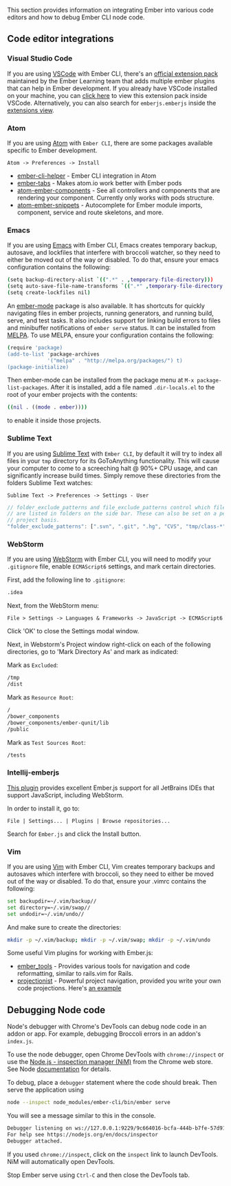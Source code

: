 <!-- Copy over code editor content -->
<!-- This intro paragraph needs improvement -->

This section provides information on integrating Ember into various code editors and how to debug Ember CLI node code.

## Code editor integrations

### Visual Studio Code
If you are using [VSCode](https://code.visualstudio.com/) with Ember CLI, there's an [official
extension pack](https://marketplace.visualstudio.com/items?itemName=emberjs.emberjs#overview) 
maintained by the Ember Learning team that adds multiple ember plugins that can help in 
Ember development. If you already have VSCode installed on your machine, you can 
[click here](vscode:extension/emberjs.emberjs) to view this extension pack inside VSCode. Alternatively, you can 
also search for `emberjs.emberjs` inside the [extensions view](https://code.visualstudio.com/docs/editor/extension-gallery).

### Atom

If you are using [Atom](https://atom.io) with `Ember CLI`, there are some
packages available specific to Ember development.

`Atom -> Preferences -> Install`

* [ember-cli-helper](https://atom.io/packages/ember-cli-helper) - Ember CLI integration in Atom
* [ember-tabs](https://atom.io/packages/ember-tabs) - Makes atom.io work better with Ember pods
* [atom-ember-components](https://atom.io/packages/atom-ember-components) - See all controllers and components that are rendering your component. Currently only works with pods structure.
* [atom-ember-snippets](https://atom.io/packages/ember-snippets) - Autocomplete for Ember module imports, component, service and route skeletons, and more. 

### Emacs

If you are using [Emacs](https://www.gnu.org/software/emacs/) with Ember CLI,
Emacs creates temporary backup, autosave, and lockfiles that interfere with
broccoli watcher, so they need to either be moved out of the way or disabled.
To do that, ensure your emacs configuration contains the following:

```bash
(setq backup-directory-alist `((".*" . ,temporary-file-directory)))
(setq auto-save-file-name-transforms `((".*" ,temporary-file-directory t)))
(setq create-lockfiles nil)
```

An [ember-mode](https://github.com/madnificent/ember-mode) package is also
available. It has shortcuts for quickly navigating files in ember projects,
running generators, and running build, serve, and test tasks. It also includes
support for linking build errors to files and minibuffer notifications of
`ember serve` status. It can be installed from [MELPA](http://melpa.org/). To
use MELPA, ensure your configuration contains the following:

```bash
(require 'package)
(add-to-list 'package-archives
             '("melpa" . "http://melpa.org/packages/") t)
(package-initialize)
```

Then ember-mode can be installed from the package menu at `M-x
package-list-packages`. After it is installed, add a file named
`.dir-locals.el` to the root of your ember projects with the contents:

```bash
((nil . ((mode . ember))))
```

to enable it inside those projects.


### Sublime Text

If you are using [Sublime Text](http://www.sublimetext.com) with `Ember CLI`,
by default it will try to index all files in your `tmp` directory for its
GoToAnything functionality.  This will cause your computer to come to a
screeching halt @ 90%+ CPU usage, and can significantly increase build times.
Simply remove these directories from the folders Sublime Text watches:

`Sublime Text -> Preferences -> Settings - User`

```js
// folder_exclude_patterns and file_exclude_patterns control which files
// are listed in folders on the side bar. These can also be set on a per-
// project basis.
"folder_exclude_patterns": [".svn", ".git", ".hg", "CVS", "tmp/class-*", "tmp/es_*", "tmp/jshinter*", "tmp/replace_*", "tmp/static_compiler*", "tmp/template_compiler*", "tmp/tree_merger*", "tmp/coffee_script*", "tmp/concat-tmp*", "tmp/export_tree*", "tmp/sass_compiler*"]
```

### WebStorm
If you are using [WebStorm](https://www.jetbrains.com/webstorm/) with
Ember CLI, you will need to modify your `.gitignore` file, enable
`ECMAScript6` settings, and mark certain directories.

First, add the following line to `.gitignore`:
```bash
.idea
```

Next, from the WebStorm menu:

`File > Settings -> Languages & Frameworks -> JavaScript -> ECMAScript6`

Click 'OK' to close the Settings modal window.

Next, in Webstorm's Project window right-click on each of the following
directories, go to 'Mark Directory As' and mark as indicated:

Mark as `Excluded`:
```bash
/tmp
/dist
```

Mark as `Resource Root`:
```bash
/
/bower_components
/bower_components/ember-qunit/lib
/public
```

Mark as `Test Sources Root`:
```bash
/tests
```

### Intellij-emberjs

[This plugin](https://github.com/Turbo87/intellij-emberjs) provides excellent
Ember.js support for all JetBrains IDEs that support JavaScript, including
WebStorm.

In order to install it, go to:

`File | Settings... | Plugins | Browse repositories...`

Search for `Ember.js` and click the Install button.

### Vim

If you are using [Vim](http://www.vim.org/) with Ember CLI, Vim creates
temporary backups and autosaves which interfere with broccoli, so they need to
either be moved out of the way or disabled. To do that, ensure your .vimrc
contains the following:

```bash
set backupdir=~/.vim/backup//
set directory=~/.vim/swap//
set undodir=~/.vim/undo//
```

And make sure to create the directories: 
```bash
mkdir -p ~/.vim/backup; mkdir -p ~/.vim/swap; mkdir -p ~/.vim/undo
```

Some useful Vim plugins for working with Ember.js:

- [ember_tools](https://github.com/AndrewRadev/ember_tools.vim) - Provides various tools for navigation and code reformatting, similar to rails.vim for Rails.
- [projectionist](https://github.com/tpope/vim-projectionist) - Powerful project navigation, provided you write your own code projections. Here's [an example](https://gist.github.com/AndrewRadev/3524ee46bca8ab349329)

## Debugging Node code

Node's debugger with Chrome's DevTools can debug node code in an addon or app. For example, debugging Broccoli errors in an addon's `index.js`.

To use the node debugger, open Chrome DevTools with  `chrome://inspect` or use the [Node.js - inspection manager (NiM)](https://chrome.google.com/webstore/detail/nodejs-v8-inspector-manag/gnhhdgbaldcilmgcpfddgdbkhjohddkj) from the Chrome web store. See Node [documentation](https://nodejs.org/en/docs/guides/debugging-getting-started/#chrome-devtools-55) for details.

To debug, place a `debugger` statement where the code should break.  Then serve the application using

```bash
node --inspect node_modules/ember-cli/bin/ember serve
```

You will see a message similar to this in the console.


```bash
Debugger listening on ws://127.0.0.1:9229/9c664016-bcfa-444b-b7fe-57d91a0d6e8f
For help see https://nodejs.org/en/docs/inspector
Debugger attached.
```
If you used `chrome://inspect`, click on the `inspect` link to launch DevTools. NiM will automatically open DevTools.

Stop Ember serve using `Ctrl-C` and then close the DevTools tab.
